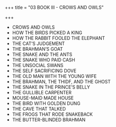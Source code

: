 +++
title = "03 BOOK III - CROWS AND OWLS"

+++
- CROWS AND OWLS
- HOW THE BIRDS PICKED A KING
- HOW THE RABBIT FOOLED THE ELEPHANT
- THE CAT’S JUDGEMENT
- THE BRAHMAN’S GOAT
- THE SNAKE AND THE ANTS
- THE SNAKE WHO PAID CASH
- THE UNSOCIAL SWANS
- THE SELF SACRIFICING DOVE
- THE OLD MAN WITH THE YOUNG WIFE
- THE BRAHMAN, THE THIDF, AND THE GHOST
- THE SNAKE IN THE PRINCE’S BELLY
- THE GULLIBLE CARPENTER
- MOUSE-MAID MADE HOUSE
- THE BIRD WITH GOLDEN DUNG
- THE CAVE THAT TALKED
- THE FROGS THAT RODE SNAKEBACK
- THE BUTTER-BLINDED BRAHMAN
